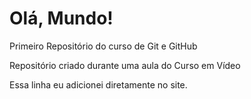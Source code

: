 # Olá, Mundo!
 Primeiro Repositório do curso de Git e GitHub

 Repositório criado durante uma aula do Curso em Vídeo

 Essa linha eu adicionei diretamente no site.
